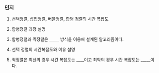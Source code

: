### 민지

1. 선택정렬, 삽입정렬, 버블정렬, 합병 정렬의 시간 복잡도


2. 합병정렬 과정 설명


3. 합병정렬과 퀵정렬은 _____ 방식을 이용해 설계된 알고리즘이다.


4. 선택 정렬의 시간복잡도와 이유 설명

5. 퀵정렬은 최선의 경우 시간 복잡도는 ____이고 최악의 경우 시간 복잡도는 _____이다.
 
